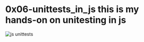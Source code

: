 # 0x06-unittests_in_js this is my hands-on on unitesting in js
![js unittests](https://res.cloudinary.com/practicaldev/image/fetch/s--AG6wQHFm--/c_imagga_scale,f_auto,fl_progressive,h_420,q_auto,w_1000/https://thepracticaldev.s3.amazonaws.com/i/yyca5ejng5m1xy9nlak2.png)
